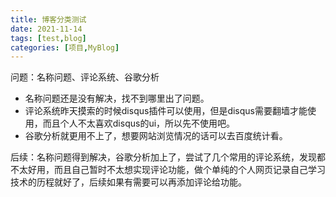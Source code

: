 ```yaml
---
title: 博客分类测试
date: 2021-11-14
tags: [test,blog]
categories: [项目,MyBlog]
---
```

问题：名称问题、评论系统、谷歌分析

* 名称问题还是没有解决，找不到哪里出了问题。
* 评论系统昨天摸索的时候disqus插件可以使用，但是disqus需要翻墙才能使用，而且个人不太喜欢disqus的ui，所以先不使用吧。
* 谷歌分析就更用不上了，想要网站浏览情况的话可以去百度统计看。

后续：名称问题得到解决，谷歌分析加上了，尝试了几个常用的评论系统，发现都不太好用，而且自己暂时不太想实现评论功能，做个单纯的个人网页记录自己学习技术的历程就好了，后续如果有需要可以再添加评论给功能。

